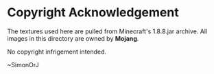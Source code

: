 Copyright Acknowledgement
=========================

The textures used here are
pulled from Minecraft's
1.8.8.jar archive. All images
in this directory are owned
by **Mojang**.

No copyright infrigement
intended.

~SimonOrJ
